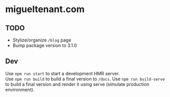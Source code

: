 # migueltenant.com

## TODO

- Stylize/organize `/blog` page
- Bump package version to 3.1.0

## Dev

Use `npm run start` to start a development HMR server.  
Use `npm run build` to build a final version to `/docs`.
Use `npm run build-serve` to build a final version and render it using serve (simulate production environment).
